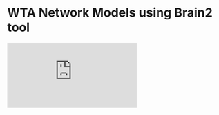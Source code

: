 # WTA Network Models using Brain2 tool

![List of Condition "i == j" Image](https://github.com/Rao-Sanaullah/Brain2-WTA-network-models/blob/main/equal.pdf)
